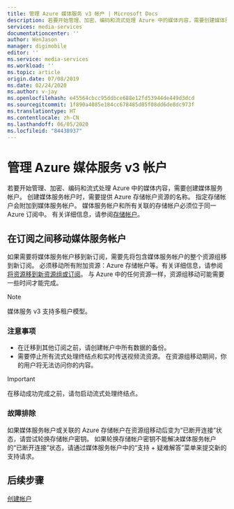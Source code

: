 ```yaml
---
title: 管理 Azure 媒体服务 v3 帐户 | Microsoft Docs
description: 若要开始管理、加密、编码和流式处理 Azure 中的媒体内容，需要创建媒体服务帐户。 本文介绍如何管理 Azure 媒体服务 v3 帐户。
services: media-services
documentationcenter: ''
author: WenJason
manager: digimobile
editor: ''
ms.service: media-services
ms.workload: ''
ms.topic: article
origin.date: 07/08/2019
ms.date: 02/24/2020
ms.author: v-jay
ms.openlocfilehash: e45564cbcc95ddbce688e12fd53944de449d3dcd
ms.sourcegitcommit: 1f890a4085e184cc678485d05f08dd6de8dc973f
ms.translationtype: HT
ms.contentlocale: zh-CN
ms.lasthandoff: 06/05/2020
ms.locfileid: "84438937"
---
```

# <a name="manage-azure-media-services-v3-accounts"></a>管理 Azure 媒体服务 v3 帐户

若要开始管理、加密、编码和流式处理 Azure 中的媒体内容，需要创建媒体服务帐户。 创建媒体服务帐户时，需要提供 Azure 存储帐户资源的名称。 指定存储帐户会附加到媒体服务帐户。 媒体服务帐户和所有关联的存储帐户必须位于同一 Azure 订阅中。 有关详细信息，请参阅[存储帐户](storage-account-concept.md)。

## <a name="moving-a-media-services-account-between-subscriptions"></a>在订阅之间移动媒体服务帐户 

如果需要将媒体服务帐户移到新订阅，需要先将包含媒体服务帐户的整个资源组移到新订阅。 必须移动所有附加资源：Azure 存储帐户等。有关详细信息，请参阅[将资源移到新资源组或订阅](../../azure-resource-manager/management/move-resource-group-and-subscription.md)。 与 Azure 中的任何资源一样，资源组移动可能需要一些时间才能完成。

> [!NOTE]
> 媒体服务 v3 支持多租户模型。

### <a name="considerations"></a>注意事项

* 在迁移到其他订阅之前，请创建帐户中所有数据的备份。
* 需要停止所有流式处理终结点和实时传送视频流资源。 在资源组移动期间，你的用户将无法访问你的内容。 

> [!IMPORTANT]
> 在移动成功完成之前，请勿启动流式处理终结点。

### <a name="troubleshoot"></a>故障排除 

如果媒体服务帐户或关联的 Azure 存储帐户在资源组移动后变为“已断开连接”状态，请尝试轮换存储帐户密钥。 如果轮换存储帐户密钥不能解决媒体服务帐户的“已断开连接”状态，请通过媒体服务帐户中的“支持 + 疑难解答”菜单来提交新的支持请求。  

## <a name="next-steps"></a>后续步骤

[创建帐户](create-account-cli-quickstart.md)
